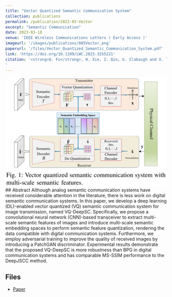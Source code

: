 ```yaml
---
title: "Vector Quantized Semantic Communication System"
collection: publications
permalink: /publication/2023-03-Vector
excerpt: "Semantic Communication"
date: 2023-03-10
venue: 'IEEE Wireless Communications Letters ( Early Access )'
imageurl: '/images/publications/005Vector.png'
paperurl: '/files/Vector_Quantized_Semantic_Communication_System.pdf'
link: 'https://doi.org/10.1109/LWC.2023.3255221'
citation: '<strong>Q. Fu</strong>, H. Xie, Z. Qin, G. Slabaugh and X. Tao, "Vector Quantized Semantic Communication System," in IEEE Wireless Communications Letters, doi: 10.1109/LWC.2023.3255221.
'
---
```

<center><img src = '/images/publications/005Vector.png'></center>
## Abstract
Although analog semantic communication systems have received considerable attention in the literature, there is less work on digital semantic communication systems. In this paper, we develop a deep learning (DL)-enabled vector quantized (VQ) semantic communication system for image transmission, named VQ-DeepSC. Specifically, we propose a convolutional neural network (CNN)-based transceiver to extract multi-scale semantic features of images and introduce multi-scale semantic embedding spaces to perform semantic feature quantization, rendering the data compatible with digital communication systems. Furthermore, we employ adversarial training to improve the quality of received images by introducing a PatchGAN discriminator. Experimental results demonstrate that the proposed VQ-DeepSC is more robustness than BPG in digital communication systems and has comparable MS-SSIM performance to the DeepJSCC method.

## Files
- [Paper](/files/Vector_Quantized_Semantic_Communication_System.pdf)
